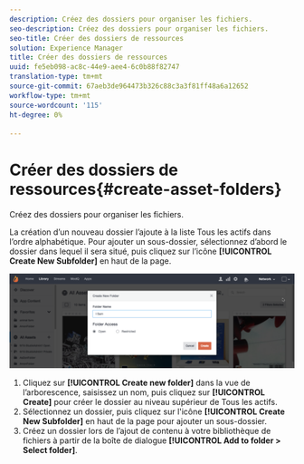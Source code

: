 ```yaml
---
description: Créez des dossiers pour organiser les fichiers.
seo-description: Créez des dossiers pour organiser les fichiers.
seo-title: Créer des dossiers de ressources
solution: Experience Manager
title: Créer des dossiers de ressources
uuid: fe5eb098-ac8c-44e9-aee4-6c0b88f82747
translation-type: tm+mt
source-git-commit: 67aeb3de964473b326c88c3a3f81ff48a6a12652
workflow-type: tm+mt
source-wordcount: '115'
ht-degree: 0%

---
```



# Créer des dossiers de ressources{#create-asset-folders}

Créez des dossiers pour organiser les fichiers.

La création d’un nouveau dossier l’ajoute à la liste Tous les actifs dans l’ordre alphabétique. Pour ajouter un sous-dossier, sélectionnez d’abord le dossier dans lequel il sera situé, puis cliquez sur l’icône **[!UICONTROL Create New Subfolder]** en haut de la page.

![](assets/LibraryNewFolder-1024x338.png)

1. Cliquez sur **[!UICONTROL Create new folder]** dans la vue de l’arborescence, saisissez un nom, puis cliquez sur **[!UICONTROL Create]** pour créer le dossier au niveau supérieur de Tous les actifs.
1. Sélectionnez un dossier, puis cliquez sur l&#39;icône **[!UICONTROL Create New Subfolder]** en haut de la page pour ajouter un sous-dossier.
1. Créez un dossier lors de l’ajout de contenu à votre bibliothèque de fichiers à partir de la boîte de dialogue **[!UICONTROL Add to folder > Select folder]**.
